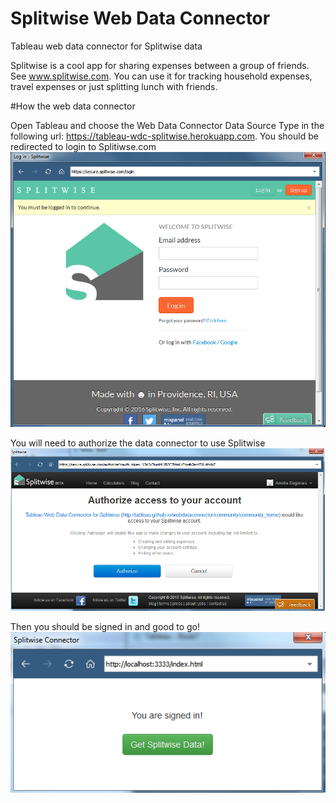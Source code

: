 # Splitwise Web Data Connector
Tableau web data connector for Splitwise data

Splitwise is a cool app for sharing expenses between a group of friends. See www.splitwise.com. You can use it for tracking household expenses, travel expenses or just splitting lunch with friends. 

#How the web data connector

Open Tableau and choose the Web Data Connector Data Source
Type in the following url: https://tableau-wdc-splitwise.herokuapp.com. 
You should be redirected to login to Splitiwse.com
![Login](images/login.png)

You will need to authorize the data connector to use Splitwise
![AuthorizeAccess](images/authorizeAccess.png)

Then you should be signed in and good to go!
![SignedIn](images/SignedIn.png)

